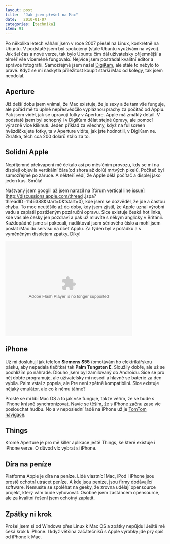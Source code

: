 ```yaml
---
layout: post
title:  "Jak jsem přešel na Mac"
date:   2010-01-07
categories: [technika]
item: 91
---
```

Po několika letech váhání jsem v roce 2007 přešel na Linux, konkrétně na Ubuntu. V podstatě jsem byl spokojený (stále Ubuntu využívám na 
vývoj). Jak šel čas a nové verze, tak bylo Ubuntu čím dál uživatelsky příjemnější a téměř vše víceméně fungovalo. Nejvíce jsem postrádal 
kvalitní editor a správce fotografií. Samozřejmě jsem našel [DigiKam](http://www.digikam.org/), ale stále to nebylo to pravé. Když se mi 
naskytla příležitost koupit starší iMac od kolegy, tak jsem neodolal.
<!--more-->

Aperture
-------

Již delší dobu jsem vnímal, že Mac existuje, že je sexy a že tam vše funguje, ale pořád mě to úplně nepřesvědčilo vypláznou prachy za počítač od Applu. Pak jsem viděl, jak se upravují fotky v Aperture. Apple má zmáklý detail. V podstatě jsem byl schopný i v DigiKam dělat stejné úpravy, ale pomocí výrazně více kliknutí. Jeden příklad za všechny, když na fullscreen hvězdičkujete fotky, ta v Aperture vidíte, jak jste hodnotili, v DigiKam ne. Zkrátka, těch cca 200 dolarů stálo za to.

Solidní Apple
------

Nepříjemné překvapení mě čekalo asi po měsíčním provozu, kdy se mi na displeji objevila vertikální čára(od shora až dolů) mrtvých pixelů. Počítač byl samozřejmě po záruce. A někteří vědí, že Apple dělá počítač a displej jako jeden kus. Smůla!

Naštvaný jsem googlil až jsem narazil na [fórum vertical line issue](http://discussions.apple.com/thread
.jspa?threadID=1146388&start=0&tstart=0), kde jsem se dozvěděl, že jde a častou chybu. To moc neutěšilo až do doby,
 kdy jsem zjistil, že Apple uznal výrobní vadu a zaplatil postiženým pozáruční opravu. Sice existuje česká hot linka, kde vás ale česky jen pozdraví a pak už mluvíte s někým anglicky v Británii. Každopádně jsme si pokecali, nadiktoval jsem sériového číslo a mohl jsem poslat iMac do servisu na účet Applu. Za týden byl v pořádku a s vyměněným displejem zpátky. Díky!

<object width="400" height="300"> <param name="flashvars" value="offsite=true&lang=en-us&page_show_url=%2Fphotos%2Fimac_faulty_screen%2Fshow%2F&page_show_back_url=%2Fphotos%2Fimac_faulty_screen%2F&user_id=8052398@N05&jump_to="></param> <param name="movie" value="http://www.flickr.com/apps/slideshow/show.swf?v=71649"></param> <param name="allowFullScreen" value="true"></param><embed type="application/x-shockwave-flash" src="http://www.flickr.com/apps/slideshow/show.swf?v=71649" allowFullScreen="true" flashvars="offsite=true&lang=en-us&page_show_url=%2Fphotos%2Fimac_faulty_screen%2Fshow%2F&page_show_back_url=%2Fphotos%2Fimac_faulty_screen%2F&user_id=8052398@N05&jump_to=" width="400" height="300"></embed></object>

iPhone
------

Už mi dosluhují jak telefon __Siemens S55__ (omotávám ho elektrikářskou pásku, aby nepadala tlačítka) tak __Palm Tungsten E__. Sloužily dobře, 
ale už se poohlížím po náhradě. Dlouho jsem byl zamilovaný do Androidu. Sice se pro něj dobře programuje, ale uživatelsky mi nesedl a hlavně se baterie za den vybila. Palm vstal z popela, ale Pre není zpětně kompatibilní. Sice existuje nějaký emulátor, ale co k němu táhne?

Prostě se mi líbí Mac OS a to jak vše funguje, takže věřím, že se bude s iPhone krásně synchronizovat. Navíc se těším, že s iPhone začnu zase 
víc poslouchat hudbu. No a v neposlední řadě na iPhone už je [TomTom navigace](http://iphone.tomtom.com/).

Things
------

Kromě Aperture je pro mě killer aplikace ještě Things, ke které existuje i iPhone verze. O důvod víc vybrat si iPhone.

Díra na peníze
------

Platforma Apple je díra na peníze. Lidé vlastnící Mac, iPod i iPhone jsou prostě ochotní utrácet peníze. A kde jsou peníze, jsou firmy dodávající software. Nemusíte se spoléhat na geeky, že zrovna udělají opensource projekt, který vám bude vyhovovat. Osobně jsem zastáncem opensource, ale za kvalitní řešení jsem ochotný zaplatit.

Zpátky ni krok
------

Prošel jsem si od Windows přes Linux k Mac OS a zpátky nepůjdu! Ještě mě čeká krok k iPhone. I když většina začátečníků s Apple výrobky jde prý spíš od iPhone k Mac.